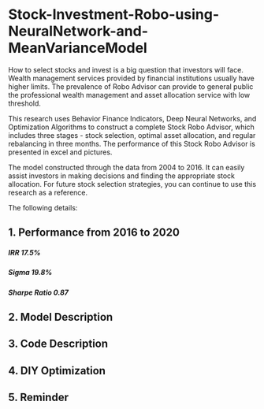 # Stock-Investment-Robo-using-NeuralNetwork-and-MeanVarianceModel

How to select stocks and invest is a big question that investors will face. Wealth management services provided by financial institutions usually have higher limits. The prevalence of Robo Advisor can provide to general public the professional wealth management and asset allocation service with low threshold.

This research uses Behavior Finance Indicators, Deep Neural Networks, and Optimization Algorithms to construct a complete Stock Robo Advisor, which includes three stages - stock selection, optimal asset allocation, and regular rebalancing in three months. The performance of this Stock Robo Advisor is presented in excel and pictures.

The model constructed through the data from 2004 to 2016. It can easily assist investors in making decisions and finding the appropriate stock allocation. For future stock selection strategies, you can continue to use this research as a reference.

The following details:


## 1. Performance from 2016 to 2020

##### IRR 17.5%
##### Sigma 19.8%
##### Sharpe Ratio 0.87



## 2. Model Description




## 3. Code Description




## 4. DIY Optimization




## 5. Reminder




